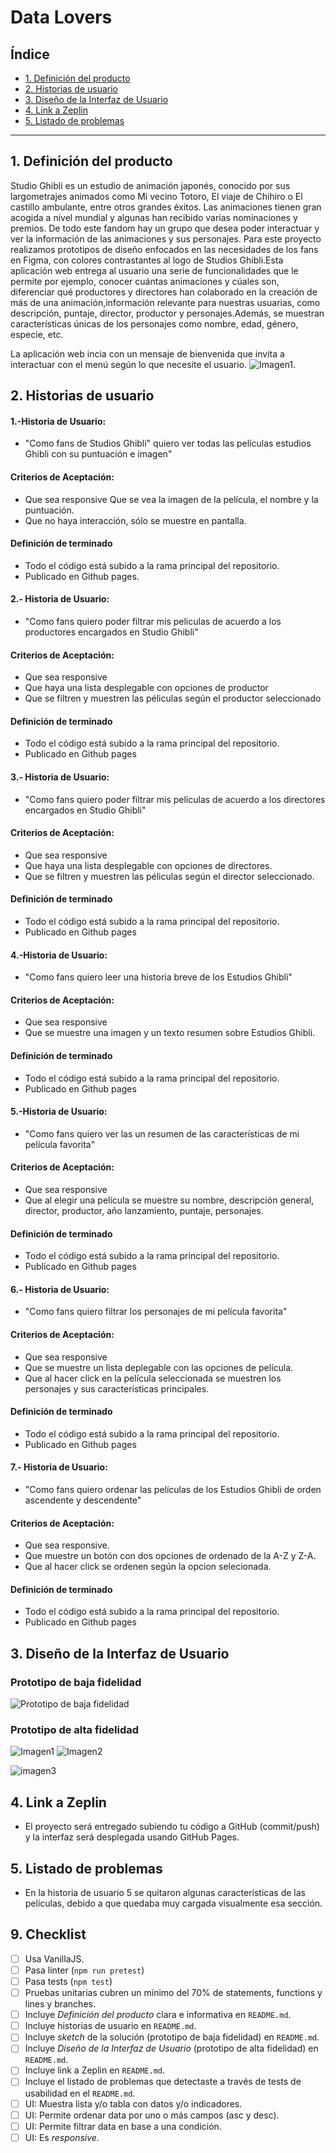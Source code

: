 # Data Lovers

## Índice

- [1. Definición del producto](#1-definición-del-producto)
- [2. Historias de usuario](#2-historias-de-usuario)
- [3. Diseño de la Interfaz de Usuario](#3-diseño-de-la-interfaz-de-Usuario)
- [4. Link a Zeplin](#4-link-a-zeplin)
- [5. Listado de problemas](#5-listado-de-problemas)

---

## 1. Definición del producto

Studio Ghibli es un estudio de animación japonés, conocido por sus largometrajes animados como Mi vecino Totoro, El viaje de Chihiro o El castillo ambulante, entre otros grandes éxitos. Las animaciones tienen gran acogida a nivel mundial y algunas han recibido varias nominaciones y premios. De todo este fandom hay un grupo que desea poder interactuar y ver la información de las animaciones y sus personajes.
Para este proyecto realizamos prototipos de diseño enfocados en las necesidades de los fans en Figma, con colores contrastantes al logo de Studios Ghibli.Esta aplicación web entrega al usuario una serie de funcionalidades que le permite por ejemplo, conocer cuántas animaciones y cúales son, diferenciar qué productores y directores han colaborado en la creación de más de una animación,información relevante para nuestras usuarias, como descripción, puntaje, director, productor y personajes.Además, se muestran características únicas de los personajes como nombre, edad, género, especie, etc.

La aplicación web incia con un mensaje de bienvenida que invita a interactuar con el menú según lo que necesite el usuario.
![Imagen1.](images/Bienvenida.JPG)

## 2. Historias de usuario

#### 1.-Historia de Usuario:

- "Como fans de Studios Ghibli" quiero ver todas las películas estudios Ghibli con su puntuación e imagen"

#### Criterios de Aceptación:

- Que sea responsive Que se vea la imagen de la película, el nombre y la puntuación.
- Que no haya interacción, sólo se muestre en pantalla.

#### Definición de terminado

- Todo el código está subido a la rama principal del repositorio.
- Publicado en Github pages.

#### 2.- Historia de Usuario:

- "Como fans quiero poder filtrar mis peliculas de acuerdo a los productores encargados en Studio Ghibli"

#### Criterios de Aceptación:

- Que sea responsive
- Que haya una lista desplegable con opciones de productor
- Que se filtren y muestren las péliculas según el productor seleccionado

#### Definición de terminado

- Todo el código está subido a la rama principal del repositorio.
- Publicado en Github pages

#### 3.- Historia de Usuario:

- "Como fans quiero poder filtrar mis peliculas de acuerdo a los directores encargados en Studio Ghibli"

#### Criterios de Aceptación:

- Que sea responsive
- Que haya una lista desplegable con opciones de directores.
- Que se filtren y muestren las péliculas según el director seleccionado.

#### Definición de terminado

- Todo el código está subido a la rama principal del repositorio.
- Publicado en Github pages

#### 4.-Historia de Usuario:

- "Como fans quiero leer una historia breve de los Estudios Ghibli"

#### Criterios de Aceptación:

- Que sea responsive
- Que se muestre una imagen y un texto resumen sobre Estudios Ghibli.

#### Definición de terminado

- Todo el código está subido a la rama principal del repositorio.
- Publicado en Github pages

#### 5.-Historia de Usuario:

- "Como fans quiero ver las un resumen de las características de mi película favorita"

#### Criterios de Aceptación:

- Que sea responsive
- Que al elegir una película se muestre su nombre, descripción general, director, productor, año lanzamiento, puntaje, personajes.

#### Definición de terminado

- Todo el código está subido a la rama principal del repositorio.
- Publicado en Github pages

#### 6.- Historia de Usuario:

- "Como fans quiero filtrar los personajes de mi película favorita"

#### Criterios de Aceptación:

- Que sea responsive
- Que se muestre un lista deplegable con las opciones de película.
- Que al hacer click en la película seleccionada se muestren los personajes y sus características principales.

#### Definición de terminado

- Todo el código está subido a la rama principal del repositorio.
- Publicado en Github pages

#### 7.- Historia de Usuario:

- "Como fans quiero ordenar las películas de los Estudios Ghibli de orden ascendente y descendente"

#### Criterios de Aceptación:

- Que sea responsive.
- Que muestre un botón con dos opciones de ordenado de la A-Z y Z-A.
- Que al hacer click se ordenen según la opcion selecionada.

#### Definición de terminado

- Todo el código está subido a la rama principal del repositorio.
- Publicado en Github pages

## 3. Diseño de la Interfaz de Usuario

### Prototipo de baja fidelidad

![Prototipo de baja fidelidad](images/prototipo1.JPG)

### Prototipo de alta fidelidad

![Imagen1](images/Prototipo2.JPG) ![Imagen2](images/prototipo3.JPG)

![imagen3](images/prototipo4.JPG)

## 4. Link a Zeplin

- El proyecto será entregado subiendo tu código a GitHub (commit/push) y la
  interfaz será desplegada usando GitHub Pages.

## 5. Listado de problemas

- En la historia de usuario 5 se quitaron algunas características de las películas, debido a que quedaba muy cargada visualmente esa sección.

## 9. Checklist

- [ ] Usa VanillaJS.
- [ ] Pasa linter (`npm run pretest`)
- [ ] Pasa tests (`npm test`)
- [ ] Pruebas unitarias cubren un mínimo del 70% de statements, functions y
      lines y branches.
- [ ] Incluye _Definición del producto_ clara e informativa en `README.md`.
- [ ] Incluye historias de usuario en `README.md`.
- [ ] Incluye _sketch_ de la solución (prototipo de baja fidelidad) en
      `README.md`.
- [ ] Incluye _Diseño de la Interfaz de Usuario_ (prototipo de alta fidelidad)
      en `README.md`.
- [ ] Incluye link a Zeplin en `README.md`.
- [ ] Incluye el listado de problemas que detectaste a través de tests de
      usabilidad en el `README.md`.
- [ ] UI: Muestra lista y/o tabla con datos y/o indicadores.
- [ ] UI: Permite ordenar data por uno o más campos (asc y desc).
- [ ] UI: Permite filtrar data en base a una condición.
- [ ] UI: Es _responsive_.

